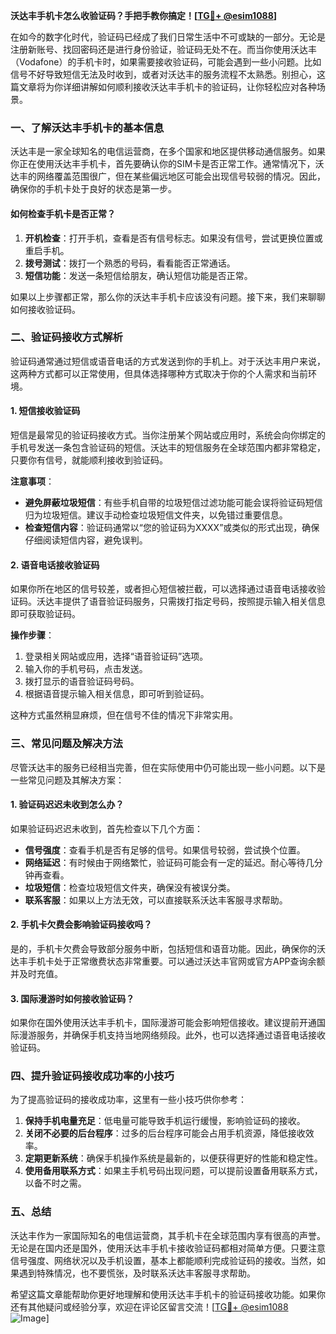 **沃达丰手机卡怎么收验证码？手把手教你搞定！[[TG💪+ @esim1088](https://t.me/s/esim1088)]**

在如今的数字化时代，验证码已经成了我们日常生活中不可或缺的一部分。无论是注册新账号、找回密码还是进行身份验证，验证码无处不在。而当你使用沃达丰（Vodafone）的手机卡时，如果需要接收验证码，可能会遇到一些小问题。比如信号不好导致短信无法及时收到，或者对沃达丰的服务流程不太熟悉。别担心，这篇文章将为你详细讲解如何顺利接收沃达丰手机卡的验证码，让你轻松应对各种场景。

### 一、了解沃达丰手机卡的基本信息

沃达丰是一家全球知名的电信运营商，在多个国家和地区提供移动通信服务。如果你正在使用沃达丰手机卡，首先要确认你的SIM卡是否正常工作。通常情况下，沃达丰的网络覆盖范围很广，但在某些偏远地区可能会出现信号较弱的情况。因此，确保你的手机卡处于良好的状态是第一步。

#### 如何检查手机卡是否正常？

1. **开机检查**：打开手机，查看是否有信号标志。如果没有信号，尝试更换位置或重启手机。
2. **拨号测试**：拨打一个熟悉的号码，看看能否正常通话。
3. **短信功能**：发送一条短信给朋友，确认短信功能是否正常。

如果以上步骤都正常，那么你的沃达丰手机卡应该没有问题。接下来，我们来聊聊如何接收验证码。

### 二、验证码接收方式解析

验证码通常通过短信或语音电话的方式发送到你的手机上。对于沃达丰用户来说，这两种方式都可以正常使用，但具体选择哪种方式取决于你的个人需求和当前环境。

#### 1. 短信接收验证码

短信是最常见的验证码接收方式。当你注册某个网站或应用时，系统会向你绑定的手机号发送一条包含验证码的短信。沃达丰的短信服务在全球范围内都非常稳定，只要你有信号，就能顺利接收到验证码。

**注意事项**：
- **避免屏蔽垃圾短信**：有些手机自带的垃圾短信过滤功能可能会误将验证码短信归为垃圾短信。建议手动检查垃圾短信文件夹，以免错过重要信息。
- **检查短信内容**：验证码通常以“您的验证码为XXXX”或类似的形式出现，确保仔细阅读短信内容，避免误判。

#### 2. 语音电话接收验证码

如果你所在地区的信号较差，或者担心短信被拦截，可以选择通过语音电话接收验证码。沃达丰提供了语音验证码服务，只需拨打指定号码，按照提示输入相关信息即可获取验证码。

**操作步骤**：
1. 登录相关网站或应用，选择“语音验证码”选项。
2. 输入你的手机号码，点击发送。
3. 拨打显示的语音验证码号码。
4. 根据语音提示输入相关信息，即可听到验证码。

这种方式虽然稍显麻烦，但在信号不佳的情况下非常实用。

### 三、常见问题及解决方法

尽管沃达丰的服务已经相当完善，但在实际使用中仍可能出现一些小问题。以下是一些常见问题及其解决方案：

#### 1. 验证码迟迟未收到怎么办？

如果验证码迟迟未收到，首先检查以下几个方面：
- **信号强度**：查看手机是否有足够的信号。如果信号较弱，尝试换个位置。
- **网络延迟**：有时候由于网络繁忙，验证码可能会有一定的延迟。耐心等待几分钟再查看。
- **垃圾短信**：检查垃圾短信文件夹，确保没有被误分类。
- **联系客服**：如果以上方法无效，可以直接联系沃达丰客服寻求帮助。

#### 2. 手机卡欠费会影响验证码接收吗？

是的，手机卡欠费会导致部分服务中断，包括短信和语音功能。因此，确保你的沃达丰手机卡处于正常缴费状态非常重要。可以通过沃达丰官网或官方APP查询余额并及时充值。

#### 3. 国际漫游时如何接收验证码？

如果你在国外使用沃达丰手机卡，国际漫游可能会影响短信接收。建议提前开通国际漫游服务，并确保手机支持当地网络频段。此外，也可以选择通过语音电话接收验证码。

### 四、提升验证码接收成功率的小技巧

为了提高验证码的接收成功率，这里有一些小技巧供你参考：

1. **保持手机电量充足**：低电量可能导致手机运行缓慢，影响验证码的接收。
2. **关闭不必要的后台程序**：过多的后台程序可能会占用手机资源，降低接收效率。
3. **定期更新系统**：确保手机操作系统是最新的，以便获得更好的性能和稳定性。
4. **使用备用联系方式**：如果主手机号码出现问题，可以提前设置备用联系方式，以备不时之需。

### 五、总结

沃达丰作为一家国际知名的电信运营商，其手机卡在全球范围内享有很高的声誉。无论是在国内还是国外，使用沃达丰手机卡接收验证码都相对简单方便。只要注意信号强度、网络状况以及手机设置，基本上都能顺利完成验证码的接收。当然，如果遇到特殊情况，也不要慌张，及时联系沃达丰客服寻求帮助。

希望这篇文章能帮助你更好地理解和使用沃达丰手机卡的验证码接收功能。如果你还有其他疑问或经验分享，欢迎在评论区留言交流！[[TG💪+ @esim1088](https://t.me/s/esim1088) ![Image](https://i.postimg.cc/4NQfJmqS/Snipaste-2025-05-13-00-14-12.png)]